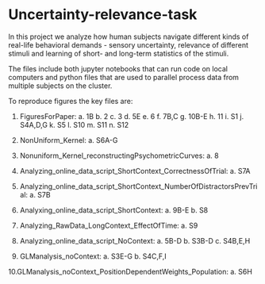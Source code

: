 # Uncertainty-relevance-task

In this project we analyze how human subjects navigate different kinds of real-life behavioral demands - sensory uncertainty, relevance of different stimuli and 
learning of short- and long-term statistics of the stimuli. 

The files include both jupyter notebooks that can run code on local computers and python files that are used to parallel process data from multiple subjects on the cluster. 

To reproduce figures the key files are:
1. FiguresForPaper:
   a. 1B
   b. 2
   c. 3
   d. 5E
   e. 6
   f. 7B,C
   g. 10B-E
   h. 11
   i. S1
   j. S4A,D,G
   k. S5
   l. S10
   m. S11
   n. S12

2. NonUniform_Kernel:
   a. S6A-G

3. Nonuniform_Kernel_reconstructingPsychometricCurves:
   a. 8

4. Analyzing_online_data_script_ShortContext_CorrectnessOfTrial:
   a. S7A

5. Analyzing_online_data_script_ShortContext_NumberOfDistractorsPrevTrial:
   a. S7B

6. Analyxing_online_data_script_ShortContext:
   a. 9B-E
   b. S8

7. Analyzing_RawData_LongContext_EffectOfTime:
   a. S9

8. Analyzing_online_data_script_NoContext:
   a. 5B-D
   b. S3B-D
   c. S4B,E,H

9. GLManalysis_noContext:
   a. S3E-G
   b. S4C,F,I

10.GLManalysis_noContext_PositionDependentWeights_Population:
   a. S6H



